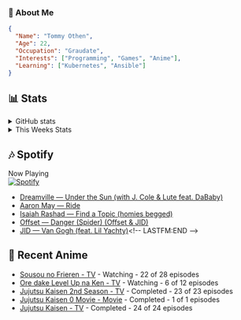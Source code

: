 ### 👋 About Me
```json
{
  "Name": "Tommy Othen",
  "Age": 22,
  "Occupation": "Graudate",
  "Interests": ["Programming", "Games", "Anime"],
  "Learning": ["Kubernetes", "Ansible"]
}
```

## 📊 Stats
<details>
  <summary>GitHub stats</summary>
  <a href="https://github.com/anuraghazra/github-readme-stats">
    <img src="https://github-readme-stats.vercel.app/api?username=tommyothen&show_icons=true&count_private=true&hide=prs,issues">
  </a>
</details>

<details>
  <summary>This Weeks Stats</summary>
  <a href="https://github.com/anuraghazra/github-readme-stats">
    <img src="https://github-readme-stats.vercel.app/api/wakatime?username=tommyothen&cache_seconds=1800&custom_title=Top%20Languages">
  </a>
</details>

## 🎶 Spotify
Now Playing\
[![Spotify](https://novatorem-dasushiasian.vercel.app/api/spotify)](https://open.spotify.com/user/g90805640970)
<!-- LASTFM:START -->
* [Dreamville — Under the Sun &lpar;with J. Cole &amp; Lute feat. DaBaby&rpar;](https://www.last.fm/music/Dreamville/_/Under+the+Sun+&lpar;with+J.+Cole+&amp;+Lute+feat.+DaBaby&rpar;)
* [Aaron May — Ride](https://www.last.fm/music/Aaron+May/_/Ride)
* [Isaiah Rashad — Find a Topic &lpar;homies begged&rpar;](https://www.last.fm/music/Isaiah+Rashad/_/Find+a+Topic+&lpar;homies+begged&rpar;)
* [Offset — Danger &lpar;Spider&rpar; &lpar;Offset &amp; JID&rpar;](https://www.last.fm/music/Offset/_/Danger+&lpar;Spider&rpar;+&lpar;Offset+&amp;+JID&rpar;)
* [JID — Van Gogh &lpar;feat. Lil Yachty&rpar;](https://www.last.fm/music/JID/_/Van+Gogh+&lpar;feat.+Lil+Yachty&rpar;)<!-- LASTFM:END -->

## 🗻 Recent Anime
<!-- ANIME-LIST:START -->
* [Sousou no Frieren - TV](https://myanimelist.net/anime/52991/Sousou_no_Frieren) - Watching - 22 of 28 episodes
* [Ore dake Level Up na Ken - TV](https://myanimelist.net/anime/52299/Ore_dake_Level_Up_na_Ken) - Watching - 6 of 12 episodes
* [Jujutsu Kaisen 2nd Season - TV](https://myanimelist.net/anime/51009/Jujutsu_Kaisen_2nd_Season) - Completed - 23 of 23 episodes
* [Jujutsu Kaisen 0 Movie - Movie](https://myanimelist.net/anime/48561/Jujutsu_Kaisen_0_Movie) - Completed - 1 of 1 episodes
* [Jujutsu Kaisen - TV](https://myanimelist.net/anime/40748/Jujutsu_Kaisen) - Completed - 24 of 24 episodes<!-- ANIME-LIST:END -->
